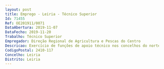 ```yaml
--- 
layout: post
title: Emprego - Leiria - Técnico Superior
Id: 71455
Ref: OE201911/0071
DataAbertura: 2019-11-07
DataFecho: 2019-11-20
Trabalho: Técnico Superior
Empregador: Direção Regional de Agricultura e Pescas do Centro
Descricao: Exercício de funções de apoio técnico nos concelhos do norte do distrito abrangidos pela área de intervenção da Delegação de Leiria. Local de trabalho  Pombal.
CodigoPostal: 2410-117
Concelho: Leiria
Distrito: Leiria
--- 
```

